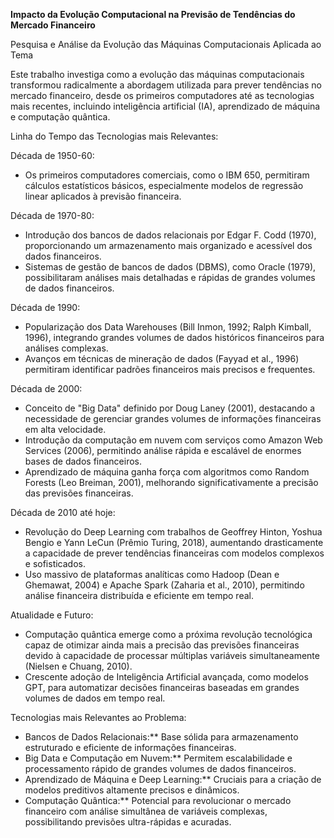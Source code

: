 **Impacto da Evolução Computacional na Previsão de Tendências do Mercado Financeiro**

Pesquisa e Análise da Evolução das Máquinas Computacionais Aplicada ao Tema

Este trabalho investiga como a evolução das máquinas computacionais transformou radicalmente a abordagem utilizada para prever tendências no mercado financeiro, desde os primeiros computadores até as tecnologias mais recentes, incluindo inteligência artificial (IA), aprendizado de máquina e computação quântica.

Linha do Tempo das Tecnologias mais Relevantes:

Década de 1950-60:
- Os primeiros computadores comerciais, como o IBM 650, permitiram cálculos estatísticos básicos, especialmente modelos de regressão linear aplicados à previsão financeira.

Década de 1970-80:
- Introdução dos bancos de dados relacionais por Edgar F. Codd (1970), proporcionando um armazenamento mais organizado e acessível dos dados financeiros.
- Sistemas de gestão de bancos de dados (DBMS), como Oracle (1979), possibilitaram análises mais detalhadas e rápidas de grandes volumes de dados financeiros.

Década de 1990:
- Popularização dos Data Warehouses (Bill Inmon, 1992; Ralph Kimball, 1996), integrando grandes volumes de dados históricos financeiros para análises complexas.
- Avanços em técnicas de mineração de dados (Fayyad et al., 1996) permitiram identificar padrões financeiros mais precisos e frequentes.

Década de 2000:
- Conceito de "Big Data" definido por Doug Laney (2001), destacando a necessidade de gerenciar grandes volumes de informações financeiras em alta velocidade.
- Introdução da computação em nuvem com serviços como Amazon Web Services (2006), permitindo análise rápida e escalável de enormes bases de dados financeiros.
- Aprendizado de máquina ganha força com algoritmos como Random Forests (Leo Breiman, 2001), melhorando significativamente a precisão das previsões financeiras.

Década de 2010 até hoje:
- Revolução do Deep Learning com trabalhos de Geoffrey Hinton, Yoshua Bengio e Yann LeCun (Prêmio Turing, 2018), aumentando drasticamente a capacidade de prever tendências financeiras com modelos complexos e sofisticados.
- Uso massivo de plataformas analíticas como Hadoop (Dean e Ghemawat, 2004) e Apache Spark (Zaharia et al., 2010), permitindo análise financeira distribuída e eficiente em tempo real.

Atualidade e Futuro:
- Computação quântica emerge como a próxima revolução tecnológica capaz de otimizar ainda mais a precisão das previsões financeiras devido à capacidade de processar múltiplas variáveis simultaneamente (Nielsen e Chuang, 2010).
- Crescente adoção de Inteligência Artificial avançada, como modelos GPT, para automatizar decisões financeiras baseadas em grandes volumes de dados em tempo real.

Tecnologias mais Relevantes ao Problema:
- Bancos de Dados Relacionais:** Base sólida para armazenamento estruturado e eficiente de informações financeiras.
- Big Data e Computação em Nuvem:** Permitem escalabilidade e processamento rápido de grandes volumes de dados financeiros.
- Aprendizado de Máquina e Deep Learning:** Cruciais para a criação de modelos preditivos altamente precisos e dinâmicos.
- Computação Quântica:** Potencial para revolucionar o mercado financeiro com análise simultânea de variáveis complexas, possibilitando previsões ultra-rápidas e acuradas.

